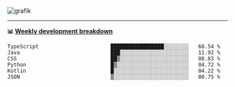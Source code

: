 ![grafik](https://user-images.githubusercontent.com/56089155/187718223-45863e96-4c28-4d4c-b3ca-02bf88aeae4c.png)

<hr />

**📊 [Weekly development breakdown](https://wakatime.com/@Ari24)**

<!--START_SECTION:waka-->

```text
TypeScript                       █████████████████░░░░░░░░   68.54 %
Java                             ███░░░░░░░░░░░░░░░░░░░░░░   11.92 %
CSS                              ██▒░░░░░░░░░░░░░░░░░░░░░░   08.83 %
Python                           █▒░░░░░░░░░░░░░░░░░░░░░░░   04.72 %
Kotlin                           █░░░░░░░░░░░░░░░░░░░░░░░░   04.22 %
JSON                             ▒░░░░░░░░░░░░░░░░░░░░░░░░   00.75 %
```

<!--END_SECTION:waka-->
